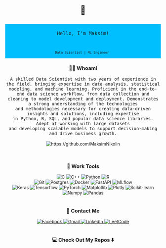 <!-- ![Langs](https://github-readme-stats.vercel.app/api/top-langs/?username=MaksimNikolin&layout=compact) -->

# <p align="center">👋</p>

<div align="center" style="background-color:#00BFFF; font-size: 12.2">
  <pre><code>  <p style="font-size: 1.5em; margin: 10;">Hello, I'm Maksim!</p>

Data Scientist | ML Engineer
  </code></pre>
</div>

<!-- <h1 align="center"> 👋 </h1>
<div align="center">
  <img src="https://github.com/Ileriayo/ileriayo/blob/master/images/header.gif" alt="header"/>
</div>
<p align="center"> (Open for Hiring)</p> -->


<h3 align="center"> 👨‍💻 Whoami</h3>
<p align="center">
  <samp> 
        A skilled Data Scientist with two years of experience in the field, bringing expertise in data analysis, statistical
   <br> modeling, and machine learning. Proficient in the end-to-end data science workflow, from data collection and
   <br> cleaning to model development and deployment. Demonstrates a strong understanding of the technologies
   <br> and methodologies necessary for creating data-driven insights and solutions, including expertise
   <br> in Python, R, SQL, and popular data science libraries. Adept at working with large datasets
   <br> and developing scalable models to support decision-making and drive business growth.
  </samp>
  <br> <br>
  <img src="https://komarev.com/ghpvc/?username=MaksimNikolin" alt="https://github.com/MaksimNikolin" />
</p>

<br>
<h3 align="center"> 🔭 Work Tools</h3>

<div align="center">
    <img src="https://img.shields.io/badge/c-%2300599C.svg?style=for-the-badge&logo=c&logoColor=white" alt="C" />
    <img src="https://img.shields.io/badge/c++-%2300599C.svg?style=for-the-badge&logo=c%2B%2B&logoColor=white" alt="C++" />
    <img src="https://img.shields.io/badge/python-3670A0?style=for-the-badge&logo=python&logoColor=ffdd54" alt="Python" />
    <img src="https://img.shields.io/badge/r-%23276DC3.svg?style=for-the-badge&logo=r&logoColor=white" alt="R" />
</div>

<div align="center">
    <img src="https://img.shields.io/badge/git-%23F05033.svg?style=for-the-badge&logo=git&logoColor=white" alt="Git" />
    <img src="https://img.shields.io/badge/postgres-%23316192.svg?style=for-the-badge&logo=postgresql&logoColor=white" alt="Postgres" />
    <img src="https://img.shields.io/badge/docker-%230db7ed.svg?style=for-the-badge&logo=docker&logoColor=white" alt="Docker" />
    <img src="https://img.shields.io/badge/FastAPI-005571?style=for-the-badge&logo=fastapi" alt="FastAPI" />
    <img src="https://img.shields.io/badge/mlflow-%23d9ead3.svg?style=for-the-badge&logo=numpy&logoColor=blue" alt="MLflow" />
</div>

<div align="center">
    <img src="https://img.shields.io/badge/Keras-%23D00000.svg?style=for-the-badge&logo=Keras&logoColor=white" alt="Keras" />
    <img src="https://img.shields.io/badge/TensorFlow-%23FF6F00.svg?style=for-the-badge&logo=TensorFlow&logoColor=white" alt="Tensorflow" />
    <img src="https://img.shields.io/badge/PyTorch-%23EE4C2C.svg?style=for-the-badge&logo=PyTorch&logoColor=white" alt="PyTorch" />
    <img src="https://img.shields.io/badge/Matplotlib-%23ffffff.svg?style=for-the-badge&logo=Matplotlib&logoColor=black" alt="Matplotlib" />
    <img src="https://img.shields.io/badge/Plotly-%233F4F75.svg?style=for-the-badge&logo=plotly&logoColor=white" alt="Plotly" />
    <img src="https://img.shields.io/badge/scikit--learn-%23F7931E.svg?style=for-the-badge&logo=scikit-learn&logoColor=white" alt="Scikit-learn" />
    <img src="https://img.shields.io/badge/numpy-%23013243.svg?style=for-the-badge&logo=numpy&logoColor=white" alt="Numpy" />
    <img src="https://img.shields.io/badge/pandas-%23150458.svg?style=for-the-badge&logo=pandas&logoColor=white" alt="Pandas" />
</div>

<br>
<h3 align="center"> 💬 Contact Me</h3>

<div align="center">
  <a href="https://www.facebook.com/max.nikolin">
    <img src="https://img.shields.io/badge/Facebook-%231877F2.svg?style=for-the-badge&logo=Facebook&logoColor=white" alt="Facebook" />
  </a>
    <a href="mailto:maksim1nikolin@gmail.com">
    <img src="https://img.shields.io/badge/Gmail-D14836?style=for-the-badge&logo=gmail&logoColor=white" alt="Gmail" />
  </a>
  <a href="https://www.linkedin.com/in/maksim-nikolin-a30841102">
    <img src="https://img.shields.io/badge/linkedin-%230077B5.svg?style=for-the-badge&logo=linkedin&logoColor=white" alt="LinkedIn" />
  </a>
  <a href="https://leetcode.com/u/Ggang90/">
    <img src="https://img.shields.io/badge/LeetCode-000000?style=for-the-badge&logo=LeetCode&logoColor=#d16c06" alt="LeetCode" />
  </a>
</div>

<br>
<h3 align="center"> 💻 Check Out My Repos ⬇️</h3>
